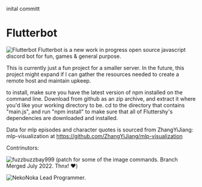 inital committ

# Flutterbot 

![Flutterbot](https://cdn.discordapp.com/app-icons/817161573201608715/b54ffb46a63126c7d179c22e3fff6e03.png?size=256)
Flutterbot is a new work in progress open source javascript discord bot for fun, games & general purpose. 

This is currently just a fun project for a smaller server. In the future, this project might expand if I can gather the resources needed to create a remote host and maintain upkeep.

to install, make sure you have the latest version of npm installed on the command line. Download from github as an zip archive, and extract it where you'd like your working directory to be. cd to the directory that contains "main.js", and run "npm install" to make sure that all of Fluttershy's dependencies are downloaded and installed. 


Data for mlp episodes and character quotes is sourced from  ZhangYiJiang: mlp-visualization  at https://github.com/ZhangYiJiang/mlp-visualization


Contrinutors: 

![fuzzbuzzbay999]([https://github.com/fuzzbuzzbay999)
(patch for some of the image commands. Branch Merged July 2022. Thnx! ❤️) 

![NekoNoka]([https://github.com/NekoNoka])
Lead Programmer.  
